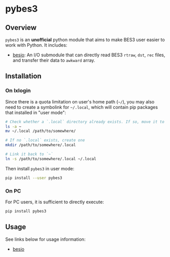 # pybes3

## Overview

`pybes3` is an **unofficial** python module that aims to make BES3 user easier to work with Python. It includes:

* [besio](./doc/besio.md): An I/O submodule that can directly read BES3 `rtraw`, `dst`, `rec` files, and transfer their data to `awkward` array.



## Installation

### On lxlogin

Since there is a quota limitation on user's home path (`~/`), you may also need to create a symbolink for `~/.local`, which will contain pip packages that installed in "user mode":

```bash
# Check whether a `.local` directory already exists. If so, move it to somewhere else
ls -a ~
mv ~/.local /path/to/somewhere/

# If no `.local` exists, create one
mkdir /path/to/somewhere/.local

# Link it back to `~`
ln -s /path/to/somewhere/.local ~/.local
```

Then install `pybes3` in user mode:

```bash
pip install --user pybes3
```

### On PC

For PC users, it is sufficient to directly execute:

```bash
pip install pybes3
```



## Usage

See links below for usage information:

* [besio](./doc/besio.md)
